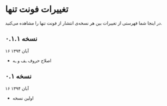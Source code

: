 تغییرات فونت تنها
=================

در اینجا شما فهرستی از تغییرات بین هر نسخه‌ی انتشار از فونت تنها را مشاهده می‌کنید.

نسخه ۰.۱.۱
----------
۱۶ آبان ۱۳۹۴

- اصلاح حروف ـف و ـه

نسخه ۰.۱
--------
۱۶ آبان ۱۳۹۴

- اولین نسخه
